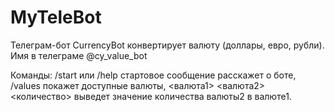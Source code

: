 # MyTeleBot

Телеграм-бот CurrencyBot конвертирует валюту (доллары, евро, рубли).
Имя в телеграме @cy_value_bot

Команды:
/start или /help стартовое сообщение расскажет о боте,
/values покажет доступные валюты,
<валюта1> <валюта2> <количество> выведет значение количества валюты2 в валюте1.
